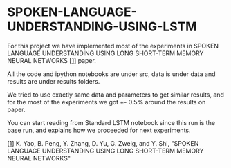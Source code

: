 # SPOKEN-LANGUAGE-UNDERSTANDING-USING-LSTM

For this project we have implemented most of the experiments in SPOKEN LANGUAGE UNDERSTANDING USING LONG SHORT-TERM MEMORY NEURAL NETWORKS [[1](https://www.microsoft.com/en-us/research/wp-content/uploads/2016/02/20140915012634_789031_1017.pdf)] paper.

All the code and ipython notebooks are under src, data is under data and results are under results folders.

We tried to use exactly same data and parameters to get similar results, and for the most of the experiments we got +- 0.5% around the results on paper.

You can start reading from Standard LSTM notebook since this run is the base run, and explains how we proceeded for next experiments.

[[1](https://www.microsoft.com/en-us/research/wp-content/uploads/2016/02/20140915012634_789031_1017.pdf)] K. Yao, B. Peng, Y. Zhang, D. Yu, G. Zweig, and Y. Shi, "SPOKEN LANGUAGE UNDERSTANDING USING LONG SHORT-TERM MEMORY NEURAL NETWORKS"
